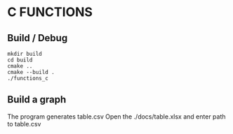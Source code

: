 # C FUNCTIONS

## Build / Debug

```shell
mkdir build
cd build
cmake ..
cmake --build .
./functions_c
```

## Build a graph

The program generates table.csv
Open the ./docs/table.xlsx and enter path to table.csv

